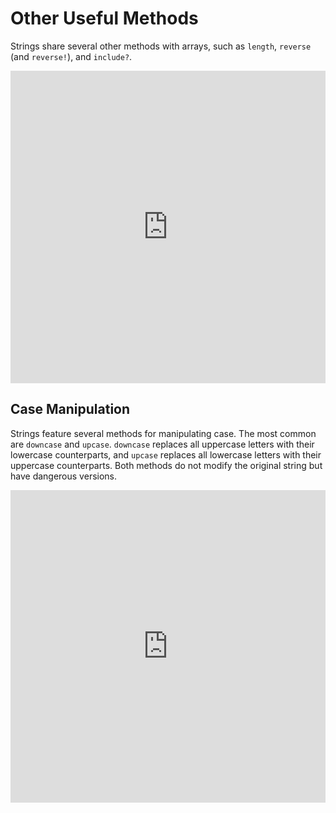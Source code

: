 # Other Useful Methods

Strings share several other methods with arrays, such as `length`, `reverse`
(and `reverse!`), and `include?`.

<iframe frameborder="0" width="100%" height="500px" src="https://repl.it/GD3i/47?lite=true"></iframe>

## Case Manipulation

Strings feature several methods for manipulating case. The most common are
`downcase` and `upcase`. `downcase` replaces all uppercase letters with their
lowercase counterparts, and `upcase` replaces all lowercase letters with their
uppercase counterparts. Both methods do not modify the original string but have
dangerous versions.

<iframe frameborder="0" width="100%" height="500px" src="https://repl.it/GD3i/48?lite=true"></iframe>
